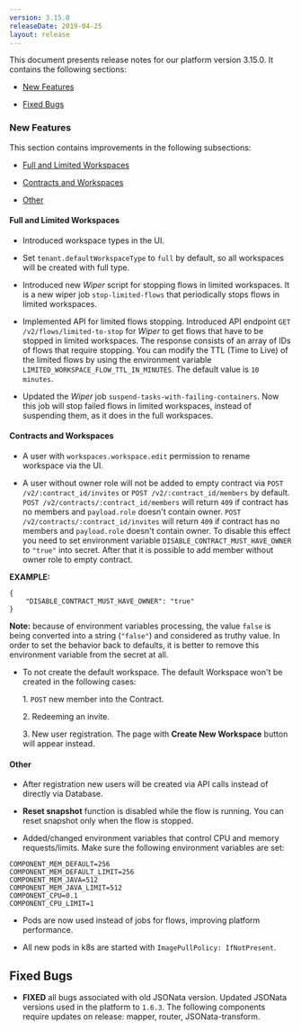 ```yaml
---
version: 3.15.0
releaseDate: 2019-04-25
layout: release
---
```


This document presents release notes for our platform version 3.15.0. It
contains the following sections:

-   [New Features](#new-features)

-   [Fixed Bugs](#fixed-bugs)

### New Features

This section contains improvements in the following subsections:

-   [Full and Limited Workspaces](#full-and-limited-workspaces)

-   [Contracts and Workspaces](#contracts-and-workspaces)

-   [Other](#other)

#### Full and Limited Workspaces

- Introduced workspace types in the UI.

- Set `tenant.defaultWorkspaceType` to `full` by default, so all workspaces will be created with full type.

- Introduced new *Wiper* script for stopping flows in limited workspaces. It is a new wiper job `stop-limited-flows` that periodically stops flows in limited workspaces.

- Implemented API for limited flows stopping. Introduced API endpoint `GET /v2/flows/limited-to-stop` for *Wiper* to get flows that have to be stopped in limited workspaces. The response consists of an array of IDs of flows that require stopping. You can modify the TTL (Time to Live) of the limited flows by using the environment variable `LIMITED_WORKSPACE_FLOW_TTL_IN_MINUTES`. The default value is `10 minutes`.

- Updated the *Wiper* job `suspend-tasks-with-failing-containers`. Now this job will stop failed flows in limited workspaces, instead of suspending them, as it does in the full workspaces.

#### Contracts and Workspaces

- A user with `workspaces.workspace.edit` permission to rename workspace via the UI.

- A user without owner role will not be added to empty contract via `POST /v2/:contract_id/invites` or `POST /v2/:contract_id/members` by default.
`POST /v2/contracts/:contract_id/members` will return `409` if contract has no members and `payload.role` doesn't contain owner.
`POST /v2/contracts/:contract_id/invites` will return `409` if contract has no members and `payload.role` doesn't contain owner. To disable this effect you need to set environment variable `DISABLE_CONTRACT_MUST_HAVE_OWNER` to `"true"` into secret. After that it is possible to add member without owner role to empty contract.

**EXAMPLE:**
```
{
    "DISABLE_CONTRACT_MUST_HAVE_OWNER": "true"
}
```
**Note:** because of environment variables processing, the value `false` is being converted into a string (`"false"`) and considered as truthy value. In order to set the behavior back to defaults, it is better to remove this environment variable from the secret at all.

- To not create the default workspace. The default Workspace won't be created in the following cases:

  1\. `POST` new member into the Contract.

  2\. Redeeming an invite.

  3\. New user registration. The page with **Create New Workspace** button will appear instead.



#### Other

- After registration new users will be created via API calls instead of directly via Database.

- **Reset snapshot** function is disabled while the flow is running. You can reset snapshot only when the flow is stopped.

- Added/changed environment variables that control CPU and memory requests/limits.
Make sure the following environment variables are set:
```
COMPONENT_MEM_DEFAULT=256
COMPONENT_MEM_DEFAULT_LIMIT=256
COMPONENT_MEM_JAVA=512
COMPONENT_MEM_JAVA_LIMIT=512
COMPONENT_CPU=0.1
COMPONENT_CPU_LIMIT=1
```

- Pods are now used instead of jobs for flows, improving platform performance.

- All new pods in k8s are started with `ImagePullPolicy: IfNotPresent`.


## Fixed Bugs


-  **FIXED** all bugs associated with old JSONata version. Updated JSONata versions used in the platform to `1.6.3`. The following components require updates on release: mapper, router, JSONata-transform.

